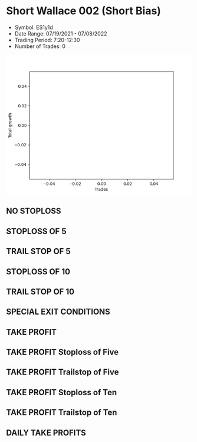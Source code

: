 # Short Wallace 002 (Short Bias)
- Symbol: ES1y1d
- Date Range: 07/19/2021 - 07/08/2022
- Trading Period: 7:20-12:30
- Number of Trades: 0

![Plot](ShortWallace002ES1y1d(ShortBias).png)
## NO STOPLOSS









## STOPLOSS OF 5









## TRAIL STOP OF 5









## STOPLOSS OF 10









## TRAIL STOP OF 10









## SPECIAL EXIT CONDITIONS 


## TAKE PROFIT






## TAKE PROFIT Stoploss of Five






## TAKE PROFIT Trailstop of Five






## TAKE PROFIT Stoploss of Ten






## TAKE PROFIT Trailstop of Ten






## DAILY TAKE PROFITS









